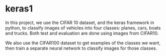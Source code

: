 # keras1
In this project, we use the CIFAR 10 dataset, and the keras framework in python, to classify images of vehicles into four classes: planes, cars, boats and trucks. Both test and evaluation are done using images from CIFAR10.

We also use the CIFAR100 dataset to get examples of the classes we want, then train a separate neural network to classify images for those classes.
